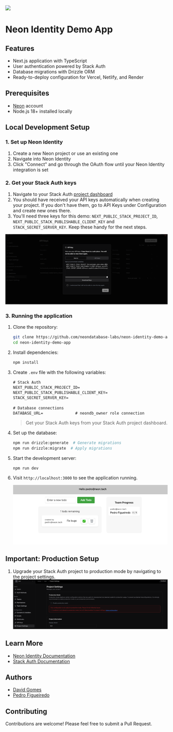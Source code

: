 <img width="250px" src="https://neon.tech/brand/neon-logo-dark-color.svg" />

# Neon Identity Demo App

## Features

- Next.js application with TypeScript
- User authentication powered by Stack Auth
- Database migrations with Drizzle ORM
- Ready-to-deploy configuration for Vercel, Netlify, and Render

## Prerequisites

- [Neon](https://neon.tech) account
- Node.js 18+ installed locally

## Local Development Setup

### 1. Set up Neon Identity

1. Create a new Neon project or use an existing one
2. Navigate into Neon Identity
3. Click "Connect" and go through the OAuth flow until your Neon Identity integration is set

### 2. Get your Stack Auth keys

1. Navigate to your Stack Auth [project dashboard](https://app.stack-auth.com/projects)
2. You should have received your API keys automatically when creating your project. If you don't have them, go to API Keys under Configuration and create new ones there.
3. You'll need three keys for this demo: `NEXT_PUBLIC_STACK_PROJECT_ID`, `NEXT_PUBLIC_STACK_PUBLISHABLE_CLIENT_KEY` and `STACK_SECRET_SERVER_KEY`. Keep these handy for the next steps.

![Stack Auth API Key](/images/stack-auth-api-key.png)

### 3. Running the application

1. Clone the repository:

   ```bash
   git clone https://github.com/neondatabase-labs/neon-identity-demo-app.git
   cd neon-identity-demo-app
   ```

2. Install dependencies:

   ```bash
   npm install
   ```

3. Create `.env` file with the following variables:

   ```env
   # Stack Auth
   NEXT_PUBLIC_STACK_PROJECT_ID=
   NEXT_PUBLIC_STACK_PUBLISHABLE_CLIENT_KEY=
   STACK_SECRET_SERVER_KEY=

   # Database connections
   DATABASE_URL=              # neondb_owner role connection
   ```

   > Get your Stack Auth keys from your Stack Auth project dashboard.

4. Set up the database:

   ```bash
   npm run drizzle:generate  # Generate migrations
   npm run drizzle:migrate  # Apply migrations
   ```

5. Start the development server:

   ```bash
   npm run dev
   ```

6. Visit `http://localhost:3000` to see the application running.

   ![Neon Identity Demo App](/images/neon-identity-todos-app.png)

## Important: Production Setup

1. Upgrade your Stack Auth project to production mode by navigating to the project settings.
   ![Stack Auth Production Mode](/images/stack-auth-production-mode.png)

## Learn More

- [Neon Identity Documentation](https://neon.tech/docs/guides/neon-identity)
- [Stack Auth Documentation](https://docs.stack-auth.com/)

## Authors

- [David Gomes](https://github.com/davidgomes)
- [Pedro Figueiredo](https://github.com/pffigueiredo)

## Contributing

Contributions are welcome! Please feel free to submit a Pull Request.
